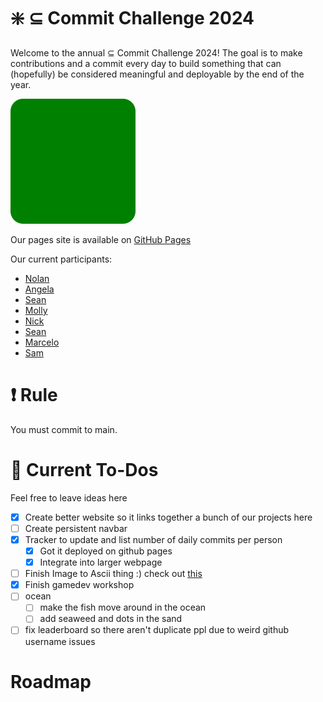 # :sparkle: $\subseteq$ Commit Challenge 2024
Welcome to the annual $\subseteq$ Commit Challenge 2024! The goal is to make contributions and a commit every day to build something that can (hopefully) be considered meaningful and deployable by the end of the year.

![animated svg](./images/animation.svg)

Our pages site is available on [GitHub Pages](https://nolanchai.dev/Commit-Challenge-2024/)

Our current participants:
- [Nolan](https://github.com/NolanChai)
- [Angela](https://github.com/angelatsai1214)
- [Sean](https://github.com/SheepTester)
- [Molly](https://github.com/mojeanmac)
- [Nick](https://github.com/nick-ls)
- [Sean](https://github.com/Sean1572)
- [Marcelo](https://github.com/dowhep)
- [Sam](https://github.com/sprestrelski)

# :exclamation: Rule
You must commit to main.

# :memo: Current To-Dos
Feel free to leave ideas here
- [X] Create better website so it links together a bunch of our projects here
- [ ] Create persistent navbar
- [X] Tracker to update and list number of daily commits per person
  - [X] Got it deployed on github pages
  - [X] Integrate into larger webpage
- [ ] Finish Image to Ascii thing :) check out [this](https://github.com/NolanChai/Commit-Challenge-2024/blob/main/ascii.html)
- [X] Finish gamedev workshop
- [ ] ocean
  - [ ] make the fish move around in the ocean
  - [ ] add seaweed and dots in the sand
- [ ] fix leaderboard so there aren't duplicate ppl due to weird github username issues
# Roadmap
